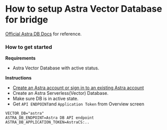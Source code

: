 # How to setup Astra Vector Database for bridge

[Official Astra DB Docs](https://docs.datastax.com/en/astra/astra-db-vector/get-started/quickstart.html) for reference.

### How to get started

**Requirements**

- Astra Vector Database with active status.

**Instructions**

- [Create an Astra account or sign in to an existing Astra account](https://astra.datastax.com)
- Create an Astra Serverless(Vector) Database.
- Make sure DB is in active state.
- Get `API ENDPOINT`and `Application Token` from Overview screen

```
VECTOR_DB="astra"
ASTRA_DB_ENDPOINT=Astra DB API endpoint
ASTRA_DB_APPLICATION_TOKEN=AstraCS:..
```
